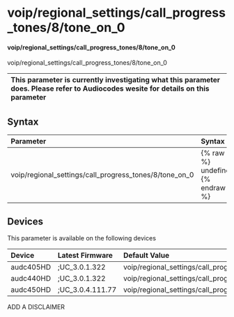 ﻿---
description: voip/regional_settings/call_progress_tones/8/tone_on_0
search: false
---

# voip/regional_settings/call_progress_tones/8/tone_on_0

#### voip/regional_settings/call_progress_tones/8/tone_on_0

voip/regional_settings/call_progress_tones/8/tone_on_0


| This parameter is currently investigating what this parameter does. Please refer to Audiocodes wesite for details on this parameter | 
| :--- |

## Syntax
| Parameter | Syntax |
| :--- | :--- |
|voip/regional_settings/call_progress_tones/8/tone_on_0 | {% raw %} undefined {% endraw %}|

## Devices
This parameter is available on the following devices

| Device | Latest Firmware | Default Value |
|:---|:---|:---|
| audc405HD | ;UC_3.0.1.322 | voip/regional_settings/call_progress_tones/8/tone_on_0=10 
| audc440HD | ;UC_3.0.1.322 | voip/regional_settings/call_progress_tones/8/tone_on_0=10 
| audc450HD | ;UC_3.0.4.111.77 | voip/regional_settings/call_progress_tones/8/tone_on_0=10 

ADD A DISCLAIMER
